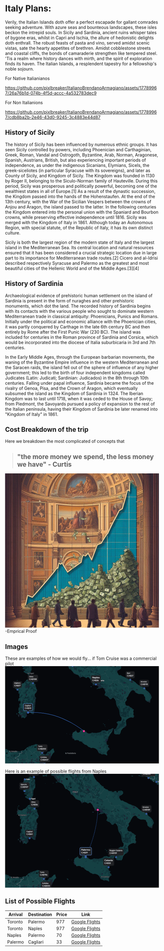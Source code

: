 # Italy Plans:

Verily, the Italian Islands doth offer a perfect escapade for gallant comrades seeking adventure. With azure seas and bounteous landscapes, these isles beckon the intrepid souls. In Sicily and Sardinia, ancient ruins whisper tales of bygone eras, whilst in Capri and Ischia, the allure of hedonistic delights doth enthrall. The robust feasts of pasta and vino, served amidst scenic vistas, sate the hearty appetites of brethren. Amidst cobblestone streets and coastal cliffs, the bonds of camaraderie strengthen like tempered steel. 'Tis a realm where history dances with mirth, and the spirit of exploration finds its haven. The Italian Islands, a resplendent tapestry for a fellowship's noble sojourn.

For Native Italianianos

https://github.com/pixlbreaker/ItalianoBrendanoArmagiano/assets/17789967/26a76b1d-074b-4f5d-accc-4a532783dec9

For Non Italianions

https://github.com/pixlbreaker/ItalianoBrendanoArmagiano/assets/17789967/cdb8ba2b-2e46-43d0-9245-3c4883e44d87


## History of Sicily
The history of Sicily has been influenced by numerous ethnic groups. It has seen Sicily controlled by powers, including Phoenician and Carthaginian, Greek, Roman, Vandal and Ostrogoth, Byzantine, Arab, Norman, Aragonese, Spanish, Austrians, British, but also experiencing important periods of independence, as under the indigenous Sicanians, Elymians, Sicels, the greek-siceliotes (in particular Syracuse with its sovereigns), and later as County of Sicily, and Kingdom of Sicily. The Kingdom was founded in 1130 by Roger II, belonging to the Siculo-Norman family of Hauteville. During this period, Sicily was prosperous and politically powerful, becoming one of the wealthiest states in all of Europe.[1] As a result of the dynastic succession, the Kingdom passed into the hands of the Hohenstaufen. At the end of the 13th century, with the War of the Sicilian Vespers between the crowns of Anjou and Aragon, the island passed to the latter. In the following centuries the Kingdom entered into the personal union with the Spaniard and Bourbon crowns, while preserving effective independence until 1816. Sicily was merged with the Kingdom of Italy in 1861. Although today an Autonomous Region, with special statute, of the Republic of Italy, it has its own distinct culture.

Sicily is both the largest region of the modern state of Italy and the largest island in the Mediterranean Sea. Its central location and natural resources ensured that it has been considered a crucial strategic location due in large part to its importance for Mediterranean trade routes.[2] Cicero and al-Idrisi described respectively Syracuse and Palermo as the greatest and most beautiful cities of the Hellenic World and of the Middle Ages.[3][4]

## History of Sardinia
Archaeological evidence of prehistoric human settlement on the island of Sardinia is present in the form of nuraghes and other prehistoric monuments, which dot the land. The recorded history of Sardinia begins with its contacts with the various people who sought to dominate western Mediterranean trade in classical antiquity: Phoenicians, Punics and Romans. Initially under the political and economic alliance with the Phoenician cities, it was partly conquered by Carthage in the late 6th century BC and then entirely by Rome after the First Punic War (230 BC). The island was included for centuries in the Roman province of Sardinia and Corsica, which would be incorporated into the diocese of Italia suburbicaria in 3rd and 7th centuries.

In the Early Middle Ages, through the European barbarian movements, the waning of the Byzantine Empire influence in the western Mediterranean and the Saracen raids, the island fell out of the sphere of influence of any higher government; this led to the birth of four independent kingdoms called Judicates (Latin: Judicati; Sardinian: Judicados) in the 8th through 10th centuries. Falling under papal influence, Sardinia became the focus of the rivalry of Genoa, Pisa, and the Crown of Aragon, which eventually subsumed the island as the Kingdom of Sardinia in 1324. The Iberian Kingdom was to last until 1718, when it was ceded to the House of Savoy; from Piedmont, the Savoyards pursued a policy of expansion to the rest of the Italian peninsula, having their Kingdom of Sardinia be later renamed into "Kingdom of Italy" in 1861.

## Cost Breakdown of the trip
Here we breakdown the most complicated of concepts that 

>"the more money we spend, the less money we have" - Curtis
> -

![image](images/money.jpg)
-Emprical Proof

## Images
These are examples of how we would fly... if Tom Cruise was a commercial pilot
![image](images/flight.png)

Here is an example of possible flights from Naples
![image](images/flight2.png)

## List of Possible Flights

| Arrival    | Destination | Price | Link
| -------- | ------- | -------- | ------- |
| Toronto  | Palermo | 977 | [Google Flights](https://www.google.com/travel/flights/booking?tfs=CBwQAhprEgoyMDI0LTA1LTEwIh8KA1lZWhIKMjAyNC0wNS0xMBoDRkNPKgJBWjIDNjUxIiAKA0ZDTxIKMjAyNC0wNS0xMRoDUE1PKgJBWjIEMTc3N2oMCAISCC9tLzBoN2g2cgwIAhIIL20vMDlweGNAAUgBcAGCAQsI____________AZgBAg&tfu=CnRDalJJY0UwNExVdE1PRmhwV0UxQlQzaGZXR2RDUnkwdExTMHRMUzB0YjNsamFXMHhNVUZCUVVGQlIxaFNXVGcwUWxCdE1sVkJFZ3hCV2pZMU1YeEJXakUzTnpjYUN3aTJyZ1lRQWhvRFEwRkVPQnh3ejlzRRICCAEiAA&hl=en-US&curr=CAD)
| Toronto  | Naples | 977 | [Google Flights](https://www.google.com/travel/flights/search?tfs=CBwQAhprEgoyMDI0LTA1LTEwIh8KA1lZWhIKMjAyNC0wNS0xMBoDRkNPKgJBWjIDNjUxIiAKA0ZDTxIKMjAyNC0wNS0xMRoDTkFQKgJBWjIEMTI2M2oMCAISCC9tLzBoN2g2cgwIAhIIL20vMGZoc3oaKBIKMjAyNC0wNS0yMGoMCAISCC9tLzBmaHN6cgwIAhIIL20vMGg3aDZAAUgBcAGCAQsI____________AZgBAQ&tfu=CnRDalJJYkRNMVNFdEZVMlV4VTNkQlMyMVlXbmRDUnkwdExTMHRMUzB0TFc5MVltUjJOVUZCUVVGQlIxaFNXa3huU1dwbFdrTkJFZ3hCV2pZMU1YeEJXakV5TmpNYUN3anUrZ1VRQWhvRFEwRkVPQjF3dExVRRICCAEiAA&hl=en-US&curr=CAD)
| Naples | Palermo | 70 | [Google Flights](https://www.google.com/travel/flights/search?tfs=CBwQAhpKEgoyMDI0LTA1LTE0IiAKA05BUBIKMjAyNC0wNS0xNBoDUE1PKgJVMjIENDEwNWoMCAMSCC9tLzBmaHN6cgwIAhIIL20vMDlweGMaKBIKMjAyNC0wNS0xNWoMCAISCC9tLzA5cHhjcgwIAxIIL20vMGZoc3pAAUgBcAGCAQsI____________AZgBAQ&tfu=CmxDalJJTFdGVFNVbEZhRVJSVW1kQlRqVjFXa0ZDUnkwdExTMHRMUzB0YjNsalozVXhPRUZCUVVGQlIxaFNXbGhuUkZCVWQzVkJFZ1pWTWpReE1EVWFDZ2pxTUJBQ0dnTkRRVVE0SEhDWUpBPT0SAggBIgMKATA&hl=en-US&curr=CAD)
| Palermo | Cagliari | 33 | [Google Flights](https://www.google.com/travel/flights/booking?tfs=CBwQAhpKEgoyMDI0LTA1LTE2IiAKA1BNTxIKMjAyNC0wNS0xNhoDQ0FHKgJGUjIEMTAxMGoMCAMSCC9tLzA5cHhjcgwIAhIIL20vMGM3bF9AAUgBcAGCAQsI____________AZgBAg&tfu=CmxDalJJYTNSc1prOUtTbmwwVDFWQlRFTXhWVUZDUnkwdExTMHRMUzB0YjNWaVptb3hOVUZCUVVGQlIxaFNXbTVKVDFwVWNubEJFZ1pHVWpFd01UQWFDZ2l3R1JBQ0dnTkRRVVE0SEhEbkVnPT0SAggBIgMKATA&hl=en-US&curr=CAD)
